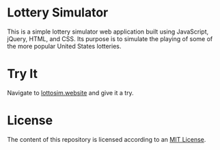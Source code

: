 # Lottery Simulator
This is a simple lottery simulator web application built using JavaScript, jQuery, HTML, and CSS. Its purpose is to simulate the playing of some of the more popular United States lotteries.

# Try It
Navigate to [lottosim.website](https://lottosim.website/) and give it a try.

# License
The content of this repository is licensed according to an [MIT License](https://github.com/jcoffeepot/LottoSim/blob/master/LICENSE).
